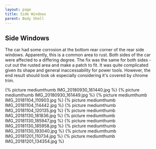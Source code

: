 ```yaml
---
layout: page
title: Side Windows
parent: Body Shell
---
```

## Side Windows

The car had some corrosion at the bottom rear corner of the rear side windows. Apparently, this is a common area to rust. Both sides of the car were affected to a differing degree. The fix was the same for both sides - cut out the rusted area and make a patch to fit. It was quite complicated given its shape and general inaccessability for power tools. However, the end result should look ok especially considering it's covered by chrome trim.

{% picture mediumthumb IMG_20180930_161440.jpg %}
{% picture mediumthumb IMG_20180930_161449.jpg %}
{% picture mediumthumb IMG_20181104_110903.jpg %}
{% picture mediumthumb IMG_20181104_114442.jpg %}
{% picture mediumthumb IMG_20181104_120135.jpg %}
{% picture mediumthumb IMG_20181130_181836.jpg %}
{% picture mediumthumb IMG_20181130_185947.jpg %}
{% picture mediumthumb IMG_20181130_185958.jpg %}
{% picture mediumthumb IMG_20181130_193040.jpg %}
{% picture mediumthumb IMG_20181201_110734.jpg %}
{% picture mediumthumb IMG_20181201_134354.jpg %}
